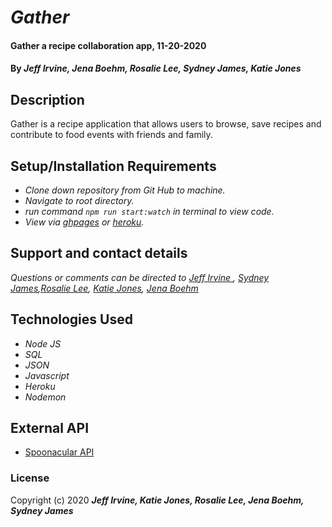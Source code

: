 # _Gather_

#### Gather a recipe collaboration app, 11-20-2020

#### By _**Jeff Irvine, Jena Boehm, Rosalie Lee, Sydney James, Katie Jones**_

## Description

Gather is a recipe application that allows users to browse, save recipes and contribute to food events with friends and family.

## Setup/Installation Requirements

* _Clone down repository from Git Hub to machine._
* _Navigate to root directory._
* _run command `npm run start:watch` in terminal to view code._
* _View via [ghpages](https://github.com/rumham-gather/back-end) or [heroku](https://floating-caverns-16024.herokuapp.com/)._

## Support and contact details

_Questions or comments can be directed to [Jeff Irvine ](jirvine1212@gmail.com), [Sydney James](sydneyjames7@gmail.com),[Rosalie Lee](rosalie337@gmail.com), [Katie Jones](katiejonesyo@gmail.com), [Jena Boehm](boehmjena@gmail.com)_

## Technologies Used

* _Node JS_
* _SQL_
* _JSON_
* _Javascript_
* _Heroku_
* _Nodemon_

## External API

* [Spoonacular API](https://spoonacular.com/food-api)

### License

Copyright (c) 2020 **_Jeff Irvine, Katie Jones, Rosalie Lee, Jena Boehm, Sydney James_**
